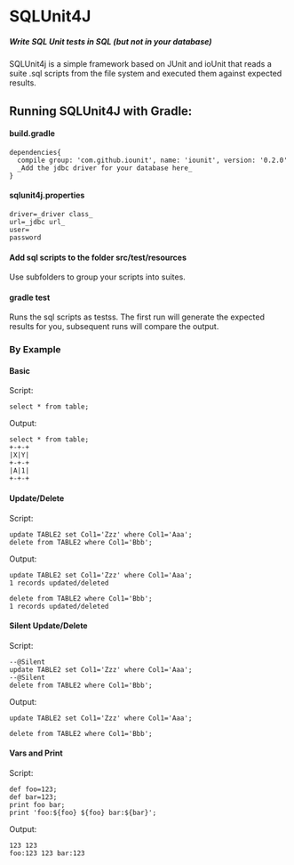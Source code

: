 # SQLUnit4J
##### Write SQL Unit tests in SQL (but not in your database)

SQLUnit4j is a simple framework based on JUnit and ioUnit that reads a suite .sql scripts from the file system and executed them against expected results.  

## Running SQLUnit4J with Gradle:

#### build.gradle
```
dependencies{
  compile group: 'com.github.iounit', name: 'iounit', version: '0.2.0'
  _Add the jdbc driver for your database here_
}
```
#### sqlunit4j.properties
```
driver=_driver class_
url=_jdbc url_
user=
password
```
#### Add sql scripts to the folder src/test/resources 
Use subfolders to group your scripts into suites.

#### gradle test

Runs the sql scripts as testss.  The first run will generate the expected results for you, subsequent runs will compare the output.

### By Example
#### Basic
Script:
```
select * from table;
```
Output:
```
select * from table;
+-+-+
|X|Y|
+-+-+
|A|1|
+-+-+
```

#### Update/Delete
Script:
```
update TABLE2 set Col1='Zzz' where Col1='Aaa';
delete from TABLE2 where Col1='Bbb';
```
Output:
```
update TABLE2 set Col1='Zzz' where Col1='Aaa';
1 records updated/deleted

delete from TABLE2 where Col1='Bbb';
1 records updated/deleted
```

#### Silent Update/Delete
Script:
```
--@Silent
update TABLE2 set Col1='Zzz' where Col1='Aaa';
--@Silent
delete from TABLE2 where Col1='Bbb';
```
Output:
```
update TABLE2 set Col1='Zzz' where Col1='Aaa';

delete from TABLE2 where Col1='Bbb';
```

#### Vars and Print
Script:
```
def foo=123;
def bar=123;
print foo bar;
print 'foo:${foo} ${foo} bar:${bar}';
```
Output:
```
123 123
foo:123 123 bar:123 
```
